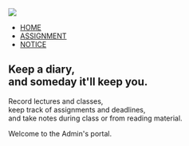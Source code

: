<html lang="en">
<head>
	<meta charset="UTF-8">
	<meta http-equiv="X-UA-Compatible" content="E=edge">
	<meta name="viewport" content="width=device-width, initial-scale-1.0">
	<script src=""></script>
	<title>HOME - Mom's Recipie</title>
	<link rel="stylesheet" href="home.css">
</head>
<body>
	<div class="banner">
		<div class="navbar">
			<div class="logo">
				<img src="logo.jpg"></img>
			</div>
				<ul>
					<li><a href="#">HOME</a></li>
					<li><a href="T-Assignment.html">ASSIGNMENT</a></li>
					<li><a href="T-Notice.html">NOTICE</a></li>
				</ul>
		</div>
		<div class="content">
			<H2>Keep a diary, <br>and someday it'll keep you.</H2>
			<p>Record lectures and classes, <br> keep track of assignments and deadlines,<br> and take notes during class or from reading material.</p>
			<div class="welcome">
				Welcome to the Admin's portal.
			</div>
		</div>
	</div>
</body>
</html>
